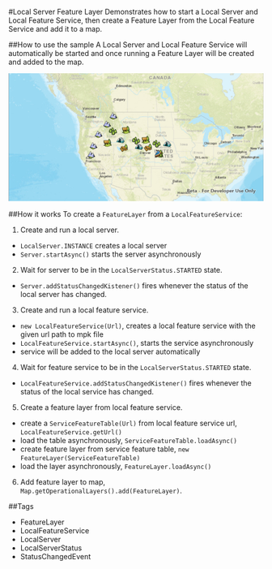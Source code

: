 #Local Server Feature Layer
Demonstrates how to start a Local Server and Local Feature Service, then create a Feature Layer from the Local Feature Service and add it to a map. 

##How to use the sample
A Local Server and Local Feature Service will automatically be started and once running a Feature Layer will be created and added to the map. 
  
![](LocalServerFeatureLayer.PNG)
  

##How it works
To create a `FeatureLayer` from a `LocalFeatureService`:

1. Create and run a local server.
  - `LocalServer.INSTANCE` creates a local server
  - `Server.startAsync()` starts the server asynchronously
2. Wait for server to be in the  `LocalServerStatus.STARTED` state.
  - `Server.addStatusChangedKistener()` fires whenever the status of the local server has changed.
3. Create and run a local feature service.
  - `new LocalFeatureService(Url)`, creates a local feature service with the given url path to mpk file
  - `LocalFeatureService.startAsync()`, starts the service asynchronously
  - service will be added to the local server automatically
4. Wait for feature service to be in the  `LocalServerStatus.STARTED` state.
  - `LocalFeatureService.addStatusChangedKistener()` fires whenever the status of the local service has changed.
5. Create a feature layer from local feature service.
  - create a `ServiceFeatureTable(Url)` from local feature service url, `LocalFeatureService.getUrl()`
  - load the table asynchronously, `ServiceFeatureTable.loadAsync()`
  - create feature layer from service feature table, `new FeatureLayer(ServiceFeatureTable)`
  - load the layer asynchronously, `FeatureLayer.loadAsync()`
6. Add feature layer to map, `Map.getOperationalLayers().add(FeatureLayer)`.

##Tags
- FeatureLayer
- LocalFeatureService
- LocalServer
- LocalServerStatus
- StatusChangedEvent
